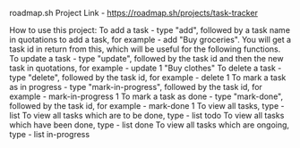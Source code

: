roadmap.sh Project Link - https://roadmap.sh/projects/task-tracker

How to use this project:
To add a task - type "add", followed by a task name in quotations to add a task, for example - add "Buy groceries". You will get a task id in return from this, which will be useful for the following functions.
To update a task - type "update", followed by the task id and then the new task in quotations, for example - update 1 "Buy clothes"
To delete a task - type "delete", followed by the task id, for example - delete 1
To mark a task as in progress - type "mark-in-progress", followed by the task id, for example - mark-in-progress 1
To mark a task as done - type "mark-done", followed by the task id, for example - mark-done 1
To view all tasks, type - list
To view all tasks which are to be done, type - list todo
To view all tasks which have been done, type - list done
To view all tasks which are ongoing, type - list in-progress
